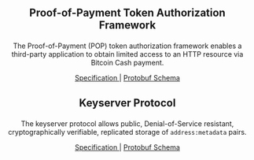 <h2>
<p align="center">
 Proof-of-Payment Token Authorization Framework
</p>
</h2>

<p align="center">
The Proof-of-Payment (POP) token authorization framework enables a third-party application to obtain limited access to an HTTP resource via Bitcoin Cash payment.
</p>

<p align="center">
  <a href="/proof-of-payment-token/specification.mediawiki">
    Specification
  </a> | <a href="https://github.com/cashweb/pop-proto">
    Protobuf Schema
  </a>
</p>

<h2>
<p align="center">
 Keyserver Protocol
</p>
</h2>

<p align="center">
The keyserver protocol allows public, Denial-of-Service resistant, cryptographically verifiable, replicated storage of <code>address:metadata</code> pairs.
</p>

<p align="center">
  <a href="/keyserver-protocol/specification.mediawiki">
    Specification
  </a> | <a href="https://github.com/cashweb/keyserver-proto">
    Protobuf Schema
  </a>
</p>
